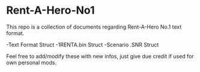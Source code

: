 # Rent-A-Hero-No1

This repo is a collection of documents regarding Rent-A-Hero No.1 text format.

-Text Format Struct
-1RENTA.bin Struct
-Scenario .SNR Struct

Feel free to add/modify these with new infos, just give due credit if used for own personal mods.
